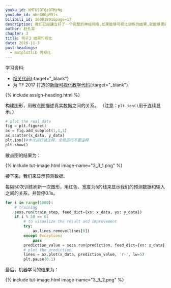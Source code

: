 ```yaml
---
youku_id: XMTU5OTQzOTMzNg
youtube_id: nhn8B0pM9ls
bilibili_id: 16001891&page=17
description: 我们已经建立好了一个完整的神经网络,如果能够可视化训练的结果,就能够更好的理解神经网络是如何训练的.这次就提到了 matplotlib 这个模块,用它来进行结果可视化处理.我们看到了神经网络的模型是如何 fit 上原始的 data 的.
author: 赵孔亚
chapter: 3
title: 例子3 结果可视化
date: 2016-11-3
post-headings:
  - matplotlib 可视化
---
```



学习资料:
  * [相关代码](https://github.com/unitytutorial/tutorials/tree/master/tensorflowTUT/tf12_plot_result){:target="_blank"}
  * 为 TF 2017 打造的[新版可视化教学代码](https://github.com/unitytutorial/Tensorflow-Tutorial){:target="_blank"}

{% include assign-heading.html %}

构建图形，用散点图描述真实数据之间的关系。
（注意：`plt.ion()`用于连续显示。）

```python
# plot the real data
fig = plt.figure()
ax = fig.add_subplot(1,1,1)
ax.scatter(x_data, y_data)
plt.ion()#本次运行请注释，全局运行不要注释
plt.show()
```

散点图的结果为：

{% include tut-image.html image-name="3_3_1.png" %}

接下来，我们来显示预测数据。

每隔50次训练刷新一次图形，用红色、宽度为5的线来显示我们的预测数据和输入之间的关系，并暂停0.1s。

```python
for i in range(1000):
    # training
    sess.run(train_step, feed_dict={xs: x_data, ys: y_data})
    if i % 50 == 0:
        # to visualize the result and improvement
        try:
            ax.lines.remove(lines[0])
        except Exception:
            pass
        prediction_value = sess.run(prediction, feed_dict={xs: x_data})
        # plot the prediction
        lines = ax.plot(x_data, prediction_value, 'r-', lw=5)
        plt.pause(0.1)
```

最后，机器学习的结果为：

{% include tut-image.html image-name="3_3_2.png" %}


